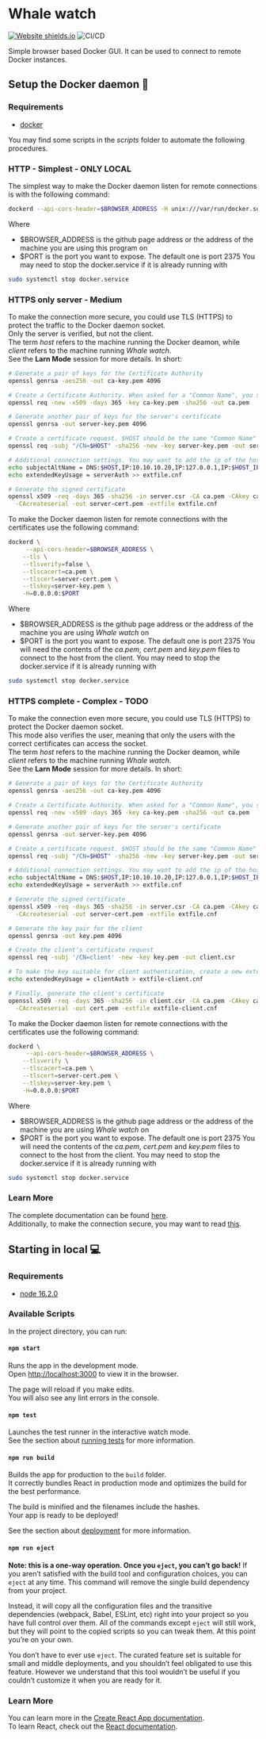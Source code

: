 # Whale watch
[![Website shields.io](https://img.shields.io/website-up-down-green-red/http/shields.io.svg)](https://tendto.github.io/Whale-watch/)
![CI/CD](https://github.com/TendTo/Whale-watch/workflows/Production/badge.svg)

Simple browser based Docker GUI. It can be used to connect to remote Docker instances.

## Setup the Docker daemon 🐳

### Requirements
- [docker](https://www.docker.com/)

You may find some scripts in the _scripts_ folder to automate the following procedures.

### HTTP - Simplest - ONLY LOCAL
The simplest way to make the Docker daemon listen for remote connections is with the following command:
```bash
dockerd --api-cors-header=$BROWSER_ADDRESS -H unix:///var/run/docker.sock -H tcp://0.0.0.0:$PORT
```
Where 
- $BROWSER_ADDRESS is the github page address or the address of the machine you are using this program on
- $PORT is the port you want to expose. The default one is port 2375
You may need to stop the docker.service if it is already running with
```bash
sudo systemctl stop docker.service
```

### HTTPS only server - Medium
To make the connection more secure, you could use TLS (HTTPS) to protect the traffic to the Docker daemon socket.  
Only the server is verified, but not the client.  
The term _host_ refers to the machine running the Docker deamon, while _client_ refers to the machine running _Whale watch_.  
See the **Larn Mode** session for more details. In short:
```bash
# Generate a pair of keys for the Certificate Authority
openssl genrsa -aes256 -out ca-key.pem 4096

# Create a Certificate Authority. When asked for a "Common Name", you should provide the host name of the remote machine
openssl req -new -x509 -days 365 -key ca-key.pem -sha256 -out ca.pem

# Generate another pair of keys for the server's certificate
openssl genrsa -out server-key.pem 4096

# Create a certificate request. $HOST should be the same "Common Name" provided before
openssl req -subj "/CN=$HOST" -sha256 -new -key server-key.pem -out server.csr

# Additional connection settings. You may want to add the ip of the host. $HOST should be the same "Common Name" provided before, while $HOST_IP is its public ip address
echo subjectAltName = DNS:$HOST,IP:10.10.10.20,IP:127.0.0.1,IP:$HOST_IP >> extfile.cnf
echo extendedKeyUsage = serverAuth >> extfile.cnf

# Generate the signed certificate
openssl x509 -req -days 365 -sha256 -in server.csr -CA ca.pem -CAkey ca-key.pem \
  -CAcreateserial -out server-cert.pem -extfile extfile.cnf
```
To make the Docker daemon listen for remote connections with the certificates use the following command:
```bash
dockerd \
     --api-cors-header=$BROWSER_ADDRESS \
    --tls \
    --tlsverify=false \
    --tlscacert=ca.pem \
    --tlscert=server-cert.pem \
    --tlskey=server-key.pem \
    -H=0.0.0.0:$PORT
```
Where 
- $BROWSER_ADDRESS is the github page address or the address of the machine you are using _Whale watch_ on
- $PORT is the port you want to expose. The default one is port 2375
You will need the contents of the _ca.pem_, _cert.pem_ and _key.pem_ files to connect to the host from the client.
You may need to stop the docker.service if it is already running with
```bash
sudo systemctl stop docker.service
```

### HTTPS complete - Complex - TODO
To make the connection even more secure, you could use TLS (HTTPS) to protect the Docker daemon socket.  
This mode also verifies the user, meaning that only the users with the correct certificates can access the socket.  
The term _host_ refers to the machine running the Docker deamon, while _client_ refers to the machine running _Whale watch_.  
See the **Larn Mode** session for more details. In short:
```bash
# Generate a pair of keys for the Certificate Authority
openssl genrsa -aes256 -out ca-key.pem 4096

# Create a Certificate Authority. When asked for a "Common Name", you should provide the host name of the remote machine
openssl req -new -x509 -days 365 -key ca-key.pem -sha256 -out ca.pem

# Generate another pair of keys for the server's certificate
openssl genrsa -out server-key.pem 4096

# Create a certificate request. $HOST should be the same "Common Name" provided before
openssl req -subj "/CN=$HOST" -sha256 -new -key server-key.pem -out server.csr

# Additional connection settings. You may want to add the ip of the host. $HOST should be the same "Common Name" provided before, while $HOST_IP is its public ip address
echo subjectAltName = DNS:$HOST,IP:10.10.10.20,IP:127.0.0.1,IP:$HOST_IP >> extfile.cnf
echo extendedKeyUsage = serverAuth >> extfile.cnf

# Generate the signed certificate
openssl x509 -req -days 365 -sha256 -in server.csr -CA ca.pem -CAkey ca-key.pem \
  -CAcreateserial -out server-cert.pem -extfile extfile.cnf

# Generate the key pair for the client
openssl genrsa -out key.pem 4096

# Create the client's certificate request
openssl req -subj '/CN=client' -new -key key.pem -out client.csr

# To make the key suitable for client authentication, create a new extensions config file
echo extendedKeyUsage = clientAuth > extfile-client.cnf

# Finally, generate the client's certificate
openssl x509 -req -days 365 -sha256 -in client.csr -CA ca.pem -CAkey ca-key.pem \
  -CAcreateserial -out cert.pem -extfile extfile-client.cnf
```
To make the Docker daemon listen for remote connections with the certificates use the following command:
```bash
dockerd \
     --api-cors-header=$BROWSER_ADDRESS \
    --tlsverify \
    --tlscacert=ca.pem \
    --tlscert=server-cert.pem \
    --tlskey=server-key.pem \
    -H=0.0.0.0:$PORT
```
Where 
- $BROWSER_ADDRESS is the github page address or the address of the machine you are using _Whale watch_ on
- $PORT is the port you want to expose. The default one is port 2375
You will need the contents of the _ca.pem_, _cert.pem_ and _key.pem_ files to connect to the host from the client.
You may need to stop the docker.service if it is already running with
```bash
sudo systemctl stop docker.service
```

### Learn More
The complete documentation can be found [here](https://docs.docker.com/engine/install/linux-postinstall/#configure-where-the-docker-daemon-listens-for-connections).  
Additionally, to make the connection secure, you may want to read [this](https://docs.docker.com/engine/security/protect-access/#use-tls-https-to-protect-the-docker-daemon-socket).

## Starting in local 💻

### Requirements
- [node 16.2.0](https://nodejs.org/)

### Available Scripts
In the project directory, you can run:

#### `npm start`
Runs the app in the development mode.\
Open [http://localhost:3000](http://localhost:3000) to view it in the browser.

The page will reload if you make edits.\
You will also see any lint errors in the console.

#### `npm test`
Launches the test runner in the interactive watch mode.\
See the section about [running tests](https://facebook.github.io/create-react-app/docs/running-tests) for more information.

#### `npm run build`
Builds the app for production to the `build` folder.\
It correctly bundles React in production mode and optimizes the build for the best performance.

The build is minified and the filenames include the hashes.\
Your app is ready to be deployed!

See the section about [deployment](https://facebook.github.io/create-react-app/docs/deployment) for more information.

#### `npm run eject`

**Note: this is a one-way operation. Once you `eject`, you can’t go back!**
If you aren’t satisfied with the build tool and configuration choices, you can `eject` at any time. This command will remove the single build dependency from your project.

Instead, it will copy all the configuration files and the transitive dependencies (webpack, Babel, ESLint, etc) right into your project so you have full control over them. All of the commands except `eject` will still work, but they will point to the copied scripts so you can tweak them. At this point you’re on your own.

You don’t have to ever use `eject`. The curated feature set is suitable for small and middle deployments, and you shouldn’t feel obligated to use this feature. However we understand that this tool wouldn’t be useful if you couldn’t customize it when you are ready for it.

### Learn More
You can learn more in the [Create React App documentation](https://facebook.github.io/create-react-app/docs/getting-started).  
To learn React, check out the [React documentation](https://reactjs.org/).
